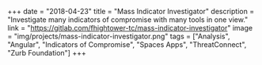 +++
date = "2018-04-23"
title = "Mass Indicator Investigator"
description = "Investigate many indicators of compromise with many tools in one view."
link = "https://gitlab.com/fhightower-tc/mass-indicator-investigator"
image = "img/projects/mass-indicator-investigator.png"
tags = ["Analysis", "Angular", "Indicators of Compromise", "Spaces Apps", "ThreatConnect", "Zurb Foundation"]
+++

